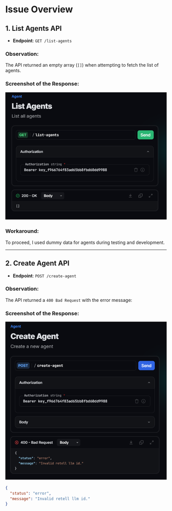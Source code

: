 # Issue Overview

## 1. List Agents API

- **Endpoint**: `GET /list-agents`

### Observation:
The API returned an empty array (`[]`) when attempting to fetch the list of agents.

### Screenshot of the Response:
![List Agents Response](./public/listagent.png)

### Workaround:
To proceed, I used dummy data for agents during testing and development.

---

## 2. Create Agent API

- **Endpoint**: `POST /create-agent`

### Observation:
The API returned a `400 Bad Request` with the error message:

### Screenshot of the Response:
![Create Agents Response](./public/createagent.png)

```json
{
  "status": "error",
  "message": "Invalid retell llm id."
}

